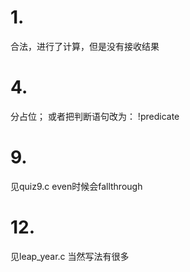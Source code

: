 # 1.
合法，进行了计算，但是没有接收结果

# 4.
分占位；
或者把判断语句改为： !predicate

# 9.
见quiz9.c
even时候会fallthrough

# 12.
见leap_year.c
当然写法有很多
